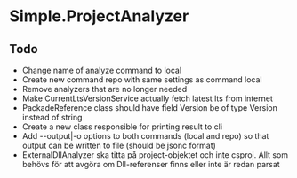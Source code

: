 # Simple.ProjectAnalyzer



## Todo 
* Change name of analyze command to local
* Create new command repo with same settings as command local
* Remove analyzers that are no longer needed
* Make CurrentLtsVersionService actually fetch latest lts from internet
* PackadeReference class should have field Version be of type Version instead of string
* Create a new class responsible for printing result to cli
* Add --output|-o options to both commands (local and repo) so that output can be written to file (should be jsonc format)
* ExternalDllAnalyzer ska titta på project-objektet och inte csproj. Allt som behövs för att avgöra om Dll-referenser finns eller inte är redan parsat
